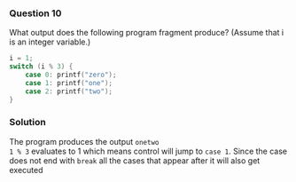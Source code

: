### Question 10

What output does the following program fragment produce? (Assume that i is an integer variable.)

```c
i = 1;
switch (i % 3) {
    case 0: printf("zero");
    case 1: printf("one");
    case 2: printf("two");
}
```

### Solution

The program produces the output `onetwo`  
`1 % 3` evaluates to 1 which means control will jump to `case 1`. Since the case does not end with `break` all the cases that appear after it will also get executed
